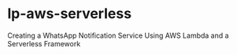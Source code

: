 # lp-aws-serverless
Creating a WhatsApp Notification Service Using AWS Lambda and a Serverless Framework
